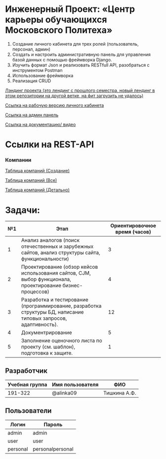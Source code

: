 # Инженерный Проект: «Центр карьеры обучающихся Московского Политеха»

1. Создание личного кабинета для трех ролей (пользователь, персонал, админ)
2. Создать и настроить административную панель для управления базой данных с помощью фреймворка Django.
3. Изучить формат Json и реализовать RESTfull API, разобраться с инструментом Postman
4. Использование фреймворка
5. Реализация CRUD

[Лэндинг проекта (это лендинг с прошлого семестра, новый лендинг в этом репозитории на другой ветке, на фит загрузить не удалось)](http://iplending.std-960.ist.mospolytech.ru/)

[Ссылка на рабочую версию личного кабинета](http://react-4-sem.std-960.ist.mospolytech.ru/)

[Ссылка на админ панель](http://engproject-4sem.std-960.ist.mospolytech.ru/admin/)

[Ссылка на документацию/ видео](http://engproject-4sem.std-960.ist.mospolytech.ru/admin)

# Ссылки на REST-API

### Компании

[Таблица компаний (Создание)](http://ep-3sem.std-960.ist.mospolytech.ru/api/v1/main/mains/create/)

[Таблица компаний (Все)](http://ep-3sem.std-960.ist.mospolytech.ru/api/v1/main/all/)

[Таблица компаний (Детально)](http://ep-3sem.std-960.ist.mospolytech.ru/api/v1/main/detail/1/)

# Задачи:

| №1  | Этап                                                                                                                                 | Ориентировочное время (часов) |
| --- | ------------------------------------------------------------------------------------------------------------------------------------ | ----------------------------- |
| 1   | Анализ аналогов (поиск отечественных и зарубежных сайтов, анализ структуры сайта, функциональности)                                  | 3                             |
| 2   | Проектирование (обзор кейсов использования сайтов, CJM, выбор функционала, проектирование бизнес-процессов)                          | 4                             |
| 3   | Разработка и тестирование (программирование, разработка структуры БД, написание типовых запросов, адаптивность).                     | 12                             |
| 4   | Документрирование                                                                                                                    | 5                             |
| 5   | Заполнение оценочного листа по проекту (см. шаблон), подготовка к защите.                                                            | 1                             |

## Разработчик

| Учебная группа | Имя пользователя | ФИО           |
| -------------- | ---------------- | ------------- |
| 191-322        | @alinka09        | Тишкина А.Ф.  |

## Пользователи

| Логин     | Пароль              |
| --------- | ------------------- |
| admin     | admin               |
| user      | user                |
| personal  | personalpersonal    |
